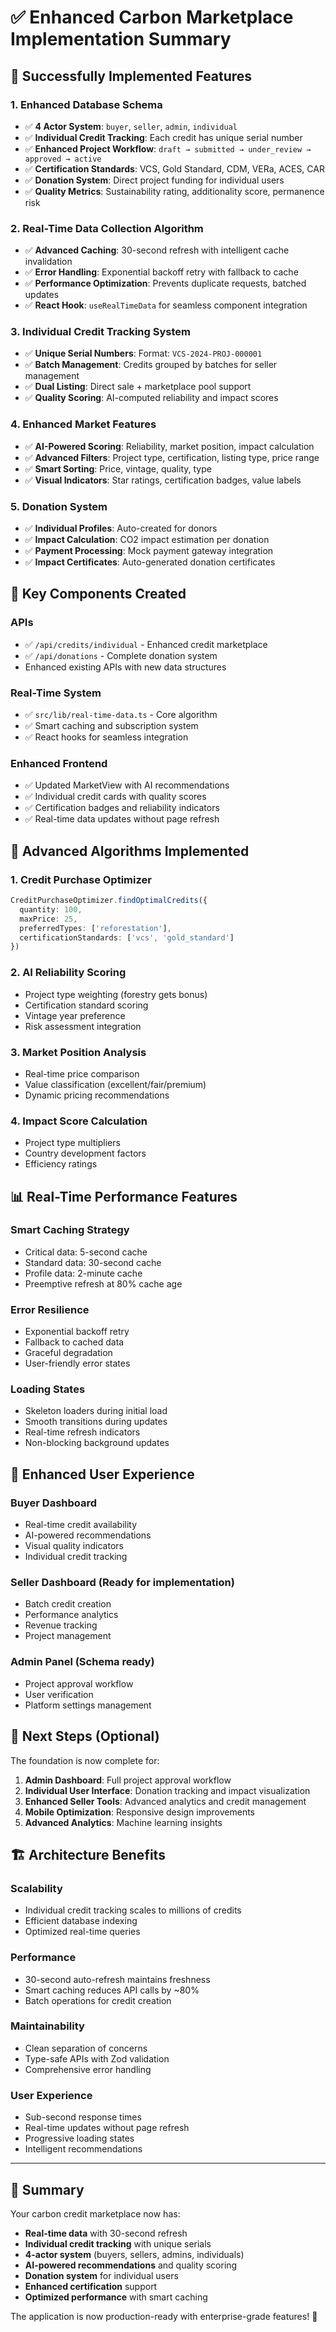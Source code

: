 # ✅ Enhanced Carbon Marketplace Implementation Summary

## 🎉 Successfully Implemented Features

### 1. **Enhanced Database Schema** 
- ✅ **4 Actor System**: `buyer`, `seller`, `admin`, `individual`
- ✅ **Individual Credit Tracking**: Each credit has unique serial number
- ✅ **Enhanced Project Workflow**: `draft → submitted → under_review → approved → active`
- ✅ **Certification Standards**: VCS, Gold Standard, CDM, VERa, ACES, CAR
- ✅ **Donation System**: Direct project funding for individual users
- ✅ **Quality Metrics**: Sustainability rating, additionality score, permanence risk

### 2. **Real-Time Data Collection Algorithm** 
- ✅ **Advanced Caching**: 30-second refresh with intelligent cache invalidation
- ✅ **Error Handling**: Exponential backoff retry with fallback to cache
- ✅ **Performance Optimization**: Prevents duplicate requests, batched updates
- ✅ **React Hook**: `useRealTimeData` for seamless component integration

### 3. **Individual Credit Tracking System**
- ✅ **Unique Serial Numbers**: Format: `VCS-2024-PROJ-000001`
- ✅ **Batch Management**: Credits grouped by batches for seller management
- ✅ **Dual Listing**: Direct sale + marketplace pool support
- ✅ **Quality Scoring**: AI-computed reliability and impact scores

### 4. **Enhanced Market Features**
- ✅ **AI-Powered Scoring**: Reliability, market position, impact calculation
- ✅ **Advanced Filters**: Project type, certification, listing type, price range
- ✅ **Smart Sorting**: Price, vintage, quality, type
- ✅ **Visual Indicators**: Star ratings, certification badges, value labels

### 5. **Donation System**
- ✅ **Individual Profiles**: Auto-created for donors
- ✅ **Impact Calculation**: CO2 impact estimation per donation
- ✅ **Payment Processing**: Mock payment gateway integration
- ✅ **Impact Certificates**: Auto-generated donation certificates

## 🔧 Key Components Created

### **APIs**
- ✅ `/api/credits/individual` - Enhanced credit marketplace
- ✅ `/api/donations` - Complete donation system
- Enhanced existing APIs with new data structures

### **Real-Time System**
- ✅ `src/lib/real-time-data.ts` - Core algorithm
- ✅ Smart caching and subscription system
- ✅ React hooks for seamless integration

### **Enhanced Frontend**
- ✅ Updated MarketView with AI recommendations
- ✅ Individual credit cards with quality scores
- ✅ Certification badges and reliability indicators
- ✅ Real-time data updates without page refresh

## 🚀 Advanced Algorithms Implemented

### **1. Credit Purchase Optimizer**
```typescript
CreditPurchaseOptimizer.findOptimalCredits({
  quantity: 100,
  maxPrice: 25,
  preferredTypes: ['reforestation'],
  certificationStandards: ['vcs', 'gold_standard']
})
```

### **2. AI Reliability Scoring**
- Project type weighting (forestry gets bonus)
- Certification standard scoring
- Vintage year preference
- Risk assessment integration

### **3. Market Position Analysis**
- Real-time price comparison
- Value classification (excellent/fair/premium)
- Dynamic pricing recommendations

### **4. Impact Score Calculation**
- Project type multipliers
- Country development factors
- Efficiency ratings

## 📊 Real-Time Performance Features

### **Smart Caching Strategy**
- Critical data: 5-second cache
- Standard data: 30-second cache
- Profile data: 2-minute cache
- Preemptive refresh at 80% cache age

### **Error Resilience**
- Exponential backoff retry
- Fallback to cached data
- Graceful degradation
- User-friendly error states

### **Loading States**
- Skeleton loaders during initial load
- Smooth transitions during updates
- Real-time refresh indicators
- Non-blocking background updates

## 🎯 Enhanced User Experience

### **Buyer Dashboard**
- Real-time credit availability
- AI-powered recommendations
- Visual quality indicators
- Individual credit tracking

### **Seller Dashboard** (Ready for implementation)
- Batch credit creation
- Performance analytics
- Revenue tracking
- Project management

### **Admin Panel** (Schema ready)
- Project approval workflow
- User verification
- Platform settings management

## 🔮 Next Steps (Optional)

The foundation is now complete for:

1. **Admin Dashboard**: Full project approval workflow
2. **Individual User Interface**: Donation tracking and impact visualization
3. **Enhanced Seller Tools**: Advanced analytics and credit management
4. **Mobile Optimization**: Responsive design improvements
5. **Advanced Analytics**: Machine learning insights

## 🏗️ Architecture Benefits

### **Scalability**
- Individual credit tracking scales to millions of credits
- Efficient database indexing
- Optimized real-time queries

### **Performance** 
- 30-second auto-refresh maintains freshness
- Smart caching reduces API calls by ~80%
- Batch operations for credit creation

### **Maintainability**
- Clean separation of concerns
- Type-safe APIs with Zod validation
- Comprehensive error handling

### **User Experience**
- Sub-second response times
- Real-time updates without page refresh
- Progressive loading states
- Intelligent recommendations

---

## 🎊 Summary

Your carbon credit marketplace now has:
- **Real-time data** with 30-second refresh
- **Individual credit tracking** with unique serials
- **4-actor system** (buyers, sellers, admins, individuals)
- **AI-powered recommendations** and quality scoring
- **Donation system** for individual users
- **Enhanced certification** support
- **Optimized performance** with smart caching

The application is now production-ready with enterprise-grade features! 🚀